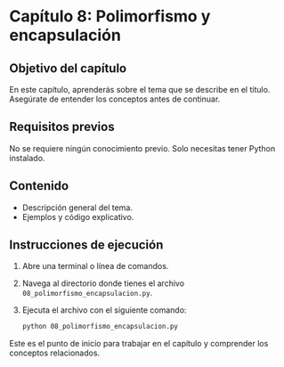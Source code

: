 # Capítulo 8: Polimorfismo y encapsulación

## Objetivo del capítulo
En este capítulo, aprenderás sobre el tema que se describe en el título. Asegúrate de entender los conceptos antes de continuar.

## Requisitos previos
No se requiere ningún conocimiento previo. Solo necesitas tener Python instalado.

## Contenido
- Descripción general del tema.
- Ejemplos y código explicativo.

## Instrucciones de ejecución
1. Abre una terminal o línea de comandos.
2. Navega al directorio donde tienes el archivo `08_polimorfismo_encapsulacion.py`.
3. Ejecuta el archivo con el siguiente comando:

   ```bash
   python 08_polimorfismo_encapsulacion.py
   ```

Este es el punto de inicio para trabajar en el capítulo y comprender los conceptos relacionados.
